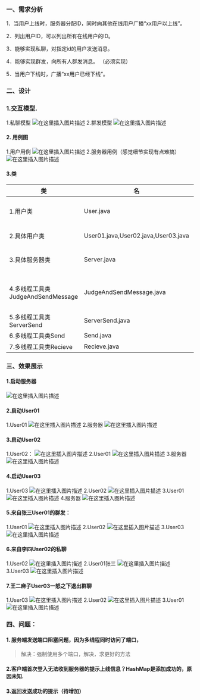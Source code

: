 
### 一、需求分析

1．当用户上线时，服务器分配ID，同时向其他在线用户广播“xx用户以上线”。

2．列出用户ID，可以列出所有在线用户的ID。

3．能够实现私聊，对指定id的用户发送消息。

4．能够实现群发，向所有人群发消息。 （必须实现）

5．当用户下线时，广播“xx用户已经下线”。
### 二、设计
### 1.交互模型.
1.私聊模型
![在这里插入图片描述](https://img-blog.csdnimg.cn/20200603212500595.png?x-oss-process=image/watermark,type_ZmFuZ3poZW5naGVpdGk,shadow_10,text_aHR0cHM6Ly9ibG9nLmNzZG4ubmV0L2phcnZhbjU=,size_16,color_FFFFFF,t_70)
2.群发模型
![在这里插入图片描述](https://img-blog.csdnimg.cn/20200603212513627.png?x-oss-process=image/watermark,type_ZmFuZ3poZW5naGVpdGk,shadow_10,text_aHR0cHM6Ly9ibG9nLmNzZG4ubmV0L2phcnZhbjU=,size_16,color_FFFFFF,t_70)
#### 2. 用例图
1.用户用例
![在这里插入图片描述](https://img-blog.csdnimg.cn/20200603200350341.png?x-oss-process=image/watermark,type_ZmFuZ3poZW5naGVpdGk,shadow_10,text_aHR0cHM6Ly9ibG9nLmNzZG4ubmV0L2phcnZhbjU=,size_16,color_FFFFFF,t_70)
2.服务器用例（感觉细节实现有点难搞）
![在这里插入图片描述](https://img-blog.csdnimg.cn/20200603211643401.png?x-oss-process=image/watermark,type_ZmFuZ3poZW5naGVpdGk,shadow_10,text_aHR0cHM6Ly9ibG9nLmNzZG4ubmV0L2phcnZhbjU=,size_16,color_FFFFFF,t_70)
#### 3.类

类|名|介绍|
--|--|--|
1.用户类|User.java |，其他User的父类，调用,Send类，Recieve类，实现用户功能
2.具体用户类|User01.java,User02.java,User03.java|new User()类，实现User的具体方法.
3.具体服务器类|Server.java|调用JudgeAndSendMessage实现服务器的功能
4.多线程工具类JudgeAndSendMessage|JudgeAndSendMessage.java|判断信息，选择返回的信息和用户.调用ServerSend实现发送功能.
5.多线程工具类ServerSend|ServerSend.java |实现服务器的发送功能
6.多线程工具类Send|Send.java|用户的发送功能|
7.多线程工具类Recieve|Recieve.java|实现用户的发送功能|

### 三、效果展示
#### 1.启动服务器
![在这里插入图片描述](https://img-blog.csdnimg.cn/20200604173419663.png?x-oss-process=image/watermark,type_ZmFuZ3poZW5naGVpdGk,shadow_10,text_aHR0cHM6Ly9ibG9nLmNzZG4ubmV0L2phcnZhbjU=,size_16,color_FFFFFF,t_70)
#### 2.启动User01
1.User01
![在这里插入图片描述](https://img-blog.csdnimg.cn/20200604173448281.png?x-oss-process=image/watermark,type_ZmFuZ3poZW5naGVpdGk,shadow_10,text_aHR0cHM6Ly9ibG9nLmNzZG4ubmV0L2phcnZhbjU=,size_16,color_FFFFFF,t_70)
2.服务器
![在这里插入图片描述](https://img-blog.csdnimg.cn/20200604173511201.png?x-oss-process=image/watermark,type_ZmFuZ3poZW5naGVpdGk,shadow_10,text_aHR0cHM6Ly9ibG9nLmNzZG4ubmV0L2phcnZhbjU=,size_16,color_FFFFFF,t_70)
#### 3.启动User02
1.User02：
![在这里插入图片描述](https://img-blog.csdnimg.cn/202006041735483.png?x-oss-process=image/watermark,type_ZmFuZ3poZW5naGVpdGk,shadow_10,text_aHR0cHM6Ly9ibG9nLmNzZG4ubmV0L2phcnZhbjU=,size_16,color_FFFFFF,t_70)
2.User01
![在这里插入图片描述](https://img-blog.csdnimg.cn/20200604173608225.png?x-oss-process=image/watermark,type_ZmFuZ3poZW5naGVpdGk,shadow_10,text_aHR0cHM6Ly9ibG9nLmNzZG4ubmV0L2phcnZhbjU=,size_16,color_FFFFFF,t_70)
3.服务器
![在这里插入图片描述](https://img-blog.csdnimg.cn/20200604173627801.png?x-oss-process=image/watermark,type_ZmFuZ3poZW5naGVpdGk,shadow_10,text_aHR0cHM6Ly9ibG9nLmNzZG4ubmV0L2phcnZhbjU=,size_16,color_FFFFFF,t_70)
#### 4.启动User03
1.User03
![在这里插入图片描述](https://img-blog.csdnimg.cn/2020060417365074.png?x-oss-process=image/watermark,type_ZmFuZ3poZW5naGVpdGk,shadow_10,text_aHR0cHM6Ly9ibG9nLmNzZG4ubmV0L2phcnZhbjU=,size_16,color_FFFFFF,t_70)
2.User02
![在这里插入图片描述](https://img-blog.csdnimg.cn/20200604173713834.png?x-oss-process=image/watermark,type_ZmFuZ3poZW5naGVpdGk,shadow_10,text_aHR0cHM6Ly9ibG9nLmNzZG4ubmV0L2phcnZhbjU=,size_16,color_FFFFFF,t_70)
3.User01
![在这里插入图片描述](https://img-blog.csdnimg.cn/20200604173729999.png?x-oss-process=image/watermark,type_ZmFuZ3poZW5naGVpdGk,shadow_10,text_aHR0cHM6Ly9ibG9nLmNzZG4ubmV0L2phcnZhbjU=,size_16,color_FFFFFF,t_70)
4.服务器
![在这里插入图片描述](https://img-blog.csdnimg.cn/202006041738046.png?x-oss-process=image/watermark,type_ZmFuZ3poZW5naGVpdGk,shadow_10,text_aHR0cHM6Ly9ibG9nLmNzZG4ubmV0L2phcnZhbjU=,size_16,color_FFFFFF,t_70)
#### 5.来自张三User01的群发：
1.User01
![在这里插入图片描述](https://img-blog.csdnimg.cn/20200604173911705.png?x-oss-process=image/watermark,type_ZmFuZ3poZW5naGVpdGk,shadow_10,text_aHR0cHM6Ly9ibG9nLmNzZG4ubmV0L2phcnZhbjU=,size_16,color_FFFFFF,t_70)
2.User02
![在这里插入图片描述](https://img-blog.csdnimg.cn/20200604173931750.png?x-oss-process=image/watermark,type_ZmFuZ3poZW5naGVpdGk,shadow_10,text_aHR0cHM6Ly9ibG9nLmNzZG4ubmV0L2phcnZhbjU=,size_16,color_FFFFFF,t_70)
3.User03
![在这里插入图片描述](https://img-blog.csdnimg.cn/20200604173948325.png?x-oss-process=image/watermark,type_ZmFuZ3poZW5naGVpdGk,shadow_10,text_aHR0cHM6Ly9ibG9nLmNzZG4ubmV0L2phcnZhbjU=,size_16,color_FFFFFF,t_70)
#### 6.来自李四User02的私聊
1.User02
![在这里插入图片描述](https://img-blog.csdnimg.cn/20200604174205161.png?x-oss-process=image/watermark,type_ZmFuZ3poZW5naGVpdGk,shadow_10,text_aHR0cHM6Ly9ibG9nLmNzZG4ubmV0L2phcnZhbjU=,size_16,color_FFFFFF,t_70)
2.User01张三
![在这里插入图片描述](https://img-blog.csdnimg.cn/20200604174227915.png?x-oss-process=image/watermark,type_ZmFuZ3poZW5naGVpdGk,shadow_10,text_aHR0cHM6Ly9ibG9nLmNzZG4ubmV0L2phcnZhbjU=,size_16,color_FFFFFF,t_70)
3.User03
![在这里插入图片描述](https://img-blog.csdnimg.cn/20200604174304551.png?x-oss-process=image/watermark,type_ZmFuZ3poZW5naGVpdGk,shadow_10,text_aHR0cHM6Ly9ibG9nLmNzZG4ubmV0L2phcnZhbjU=,size_16,color_FFFFFF,t_70)
#### 7.王二麻子User03一怒之下退出群聊
1.User03
![在这里插入图片描述](https://img-blog.csdnimg.cn/20200604174431867.png?x-oss-process=image/watermark,type_ZmFuZ3poZW5naGVpdGk,shadow_10,text_aHR0cHM6Ly9ibG9nLmNzZG4ubmV0L2phcnZhbjU=,size_16,color_FFFFFF,t_70)
2.User02
![在这里插入图片描述](https://img-blog.csdnimg.cn/20200604174455917.png?x-oss-process=image/watermark,type_ZmFuZ3poZW5naGVpdGk,shadow_10,text_aHR0cHM6Ly9ibG9nLmNzZG4ubmV0L2phcnZhbjU=,size_16,color_FFFFFF,t_70)
3.User01
![在这里插入图片描述](https://img-blog.csdnimg.cn/20200604174511192.png?x-oss-process=image/watermark,type_ZmFuZ3poZW5naGVpdGk,shadow_10,text_aHR0cHM6Ly9ibG9nLmNzZG4ubmV0L2phcnZhbjU=,size_16,color_FFFFFF,t_70)
### 四、问题：
#### 1. 服务端发送端口阻塞问题，因为多线程同时访问了端口，
>解决：强制使用多个端口，解决，求更好的方法

#### 2.客户端首次登入无法收到服务器的提示上线信息？HashMap是添加成功的，原因未知.

#### 3.返回发送成功的提示（待增加）

